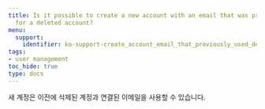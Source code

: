 ```yaml
---
title: Is it possible to create a new account with an email that was previously used
  for a deleted account?
menu:
  support:
    identifier: ko-support-create_account_email_that_previously_used_deleted_account
tags:
- user management
toc_hide: true
type: docs
---
```


새 계정은 이전에 삭제된 계정과 연결된 이메일을 사용할 수 있습니다.
